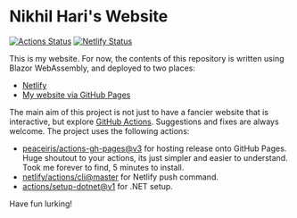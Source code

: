 # Nikhil Hari's Website

[![Actions Status](https://github.com/cruciformhawk7/nikhilhariwebsite/workflows/GitHub%20Pages/badge.svg)](https://github.com/CruciformHawk7/nikhilhariwebsite/actions?query=workflow%3A%22GitHub+Pages%22)
[![Netlify Status](https://api.netlify.com/api/v1/badges/be97ba1c-e145-4e6a-a910-37a3f6d05266/deploy-status)](https://app.netlify.com/sites/determined-austin-2fb7e9/deploys)
<!--[![Push to Netlify](https://github.com/CruciformHawk7/nikhilhariwebsite/workflows/Push%20to%20Netlify/badge.svg)](https://github.com/CruciformHawk7/nikhilhariwebsite/actions?query=workflow%3A%22Push+to+Netlify%22)-->

This is my website. For now, the contents of this repository is written using Blazor WebAssembly, and deployed to two places:

* [Netlify](https://determined-austin-2fb7e9.netlify.app/)
* [My website via GitHub Pages](https://nikhilhari.in/)

The main aim of this project is not just to have a fancier website that is interactive, but explore [GitHub Actions](https://github.com/CruciformHawk7/nikhilhariwebsite/actions). Suggestions and fixes are always welcome. The project uses the following actions: 

* [peaceiris/actions-gh-pages@v3](https://github.com/peaceiris/actions-gh-pages) for hosting release onto GitHub Pages. Huge shoutout to your actions, its just simpler and easier to understand. Took me forever to find, 5 minutes to install.
* [netlify/actions/cli@master](https://github.com/netlify/actions) for Netlify push command. 
* [actions/setup-dotnet@v1](https://github.com/actions/setup-dotnet) for .NET setup. 

Have fun lurking!
